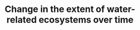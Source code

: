 ---
data_non_statistical: true
goal_meta_link: http://unstats.un.org/sdgs/files/metadata-compilation/Metadata-Goal-6.pdf
goal_meta_link_page: 25
graph: null
graph_status_notes: unk
graph_title: Change in the extent of water-related ecosystems over time
graph_type: null
graph_type_description: null
has_metadata: true
indicator: 6.6.1
indicator_definition: Percentage of change in water-related ecosystems over time (%
  change/year). The indicator would track changes over time in the extent of wetlands,
  forests and drylands, and in the minimum flows of rivers, volumes of freshwater
  in lakes and dams, and the groundwater table. The Ramsar Convention broad definition
  of "wetland" is used, which includes rivers and lakes, enabling three of the biome
  types mentioned in the target to be assessed - wetlands, rivers, lakes - plus other
  wetland types.
indicator_name: Change in the extent of water-related ecosystems over time
indicator_variable: null
layout: indicator
method_of_computation: It is proposed to estimate percentage change in each major
  ecosystem present in a country, and the indicator will enable Member States to report
  on those water-related ecosystems that are important to them. Wetland extent is
  computed through the existing Living Planet Index methodology for data collection
  and analysis (http://www.livingplanetindex.org/home/index). It consists of a number
  of stages including harvesting of time series data, codification and database entry,
  aggregation into sub-indices to reduce sampling bias, and further aggregation to
  create subglobal (ecologically and regionally specific) and global indices. The
  methodology is flexible to incorporating improving sources of information and data,
  for a more comprehensive assessment of trends. The structure of the indicator can
  be designed to align with the SEEA Water accounts and estimate percentage change
  in Natural Water Capital available to society based on a) Mean Annual Water Availability;
  b) Mean Annual Water Withdrawals; c) Environmental Water requirements Aquastat (FAO);
  GEMS Water for national data (UNEP).
permalink: /6-6-1/
published: true
rationale_interpretation: "Definitions of target elements: \n\tProtect implies a reduction\
  \ or eradication in loss or degradation \n\tRestore implies a reversal of loss or\
  \ degradation \n\tMountains, Forests, Wetlands, Rivers, Aquifers and Lakes include\
  \ ecosystems that provide freshwater-related ecosystem services \n\tWetlands are\
  \ further defined under the Ramsar Convention as areas of marsh, fen, peatland or\
  \ water, whether natural or artificial, permanent or temporary, with water that\
  \ is static or flowing, fresh, brackish or salt, including areas of marine water\
  \ the depth of which at low tide does not exceed six metres. It may also include\
  \ subterranean hydrological systems. \nWetlands are a prominent ecosystem type influencing\
  \ the water cycle and therefore of direct importance to the achievement of Goal\
  \ 6. Wetlands loss leads to increasing water insecurity and wetlands restoration\
  \ (increasing wetland area) is now a widespread response to achieving sustainable\
  \ water. Examples include how wetlands contribute to flood regulation, regulation\
  \ of surface water flows (flow regulation), and nutrient cycling (pollution regulation/water\
  \ quality)."
reporting_status: notstarted
sdg_goal: 6
source_active_1: true
source_notes_1: null
source_title_1: null
target: By 2020, protect and restore water-related ecosystems, including mountains,
  forests, wetlands, rivers, aquifers and lakes.
target_id: '6.6'
title: Change in the extent of water-related ecosystems over time
un_custodial_agency: 'UNEP (Partnering Agencies: UN-Water, IUCN, Ramsar)'
un_designated_tier: '3'
variable_description: null
variable_notes: null
---
